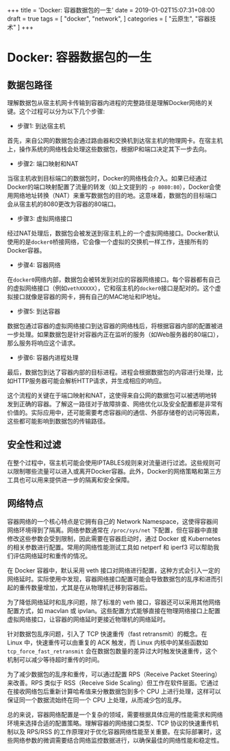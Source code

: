 +++
title = 'Docker: 容器数据包的一生'
date = 2019-01-02T15:07:31+08:00
draft = true
tags = [
    "docker",
    "network",
]
categories = [
    "云原生",
    "容器技术"
]
+++

# Docker: 容器数据包的一生

## 数据包路径

理解数据包从宿主机网卡传输到容器内进程的完整路径是理解Docker网络的关键。这个过程可以分为以下几个步骤:

* 步骤1: 到达宿主机

首先，来自公网的数据包会通过路由器和交换机到达宿主机的物理网卡。在宿主机上，操作系统的网络栈会处理这些数据包，根据IP和端口决定其下一步去向。

* 步骤2: 端口映射和NAT

当宿主机收到目标端口的数据包时，Docker的网络栈会介入。如果已经通过Docker的端口映射配置了流量的转发（如上文提到的 `-p 8080:80`），Docker会使用网络地址转换（NAT）来重写数据包的目的地。这意味着，数据包的目标端口会从宿主机的8080更改为容器的80端口。

* 步骤3: 虚拟网络接口

经过NAT处理后，数据包会被发送到宿主机上的一个虚拟网络接口。Docker默认使用的是`docker0`桥接网络，它会像一个虚拟的交换机一样工作，连接所有的Docker容器。

* 步骤4: 容器网络

在`docker0`网络内部，数据包会被转发到对应的容器网络接口。每个容器都有自己的虚拟网络接口（例如`vethXXXXX`），它和宿主机的`docker0`接口是配对的。这个虚拟接口就像是容器的网卡，拥有自己的MAC地址和IP地址。

* 步骤5: 到达容器

数据包通过容器的虚拟网络接口到达容器的网络栈后，将根据容器内部的配置被进一步处理。如果数据包是针对容器内正在监听的服务（如Web服务器的80端口），那么服务将响应这个请求。

* 步骤6: 容器内进程处理

最后，数据包到达了容器内部的目标进程。进程会根据数据包的内容进行处理，比如HTTP服务器可能会解析HTTP请求，并生成相应的响应。


这个流程的关键在于端口映射和NAT，这使得来自公网的数据包可以被透明地转发到正确的容器。了解这一路径对于故障排查、网络优化以及安全配置都是非常有价值的。实际应用中，还可能需要考虑容器间的通信、外部存储卷的访问等因素，这些都可能影响到数据包的传输路径。

## 安全性和过滤

在整个过程中，宿主机可能会使用IPTABLES规则来对流量进行过滤。这些规则可以限制哪些流量可以进入或离开Docker容器。此外，Docker的网络策略和第三方工具也可以用来提供进一步的隔离和安全保障。

## 网络特点

容器网络的一个核心特点是它拥有自己的 Network Namespace，这使得容器间网络环境得到了隔离。网络参数通常在 `/proc/sys/net` 下配置，但在容器中直接修改这些参数会受到限制，因此需要在容器启动时，通过 Docker 或 Kubernetes 的相关参数进行配置。常用的网络性能测试工具如 netperf 和 iperf3 可以帮助我们评估网络延时和重传的情况。

在 Docker 容器中，默认采用 veth 接口对网络进行配置，这种方式会引入一定的网络延时。实际使用中发现，容器网络接口配置可能会导致数据包的乱序和进而引起的重传数量增加，尤其是在从物理机迁移到容器后。

为了降低网络延时和乱序问题，除了标准的 veth 接口，容器还可以采用其他网络配置方式，如 macvlan 或 ipvlan。这些配置方式能够直接在物理网络接口上配置虚拟网络接口，让容器的网络延时更接近物理机的网络延时。

针对数据包乱序问题，引入了 TCP 快速重传（fast retransmit）的概念。在 Linux 中，快速重传可以由重复的 ACK 触发，而 Linux 内核中的某些函数如 `tcp_force_fast_retransmit` 会在数据包数量的差异过大时触发快速重传，这个机制可以减少等待超时重传的时间。

为了减少数据包的乱序和重传，可以通过配置 RPS（Receive Packet Steering）来改善。RPS 类似于 RSS（Receive Side Scaling）但工作在软件层面。它通过在接收网络包后重新计算哈希值来分散数据包到多个 CPU 上进行处理，这样可以保证同一个数据流始终在同一个 CPU 上处理，从而减少包的乱序。

总的来说，容器网络配置是一个复杂的领域，需要根据具体应用的性能需求和网络环境来选择合适的配置策略。理解容器的网络接口类型、TCP 协议的快速重传机制以及 RPS/RSS 的工作原理对于优化容器网络性能至关重要。在实际部署时，这些网络参数的微调需要结合网络监控数据进行，以确保最佳的网络性能和稳定性。